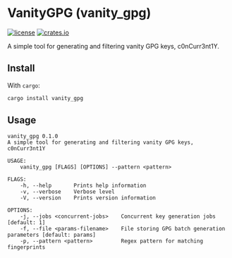 VanityGPG (vanity_gpg)
======================

[![license](https://img.shields.io/github/license/RedL0tus/VanityGPG.svg)](LICENSE)
[![crates.io](http://meritbadge.herokuapp.com/vanity_gpg)](https://crates.io/crates/vanity_gpg)

A simple tool for generating and filtering vanity GPG keys, c0nCurr3nt1Y.

Install
-------

With `cargo`:
```bash
cargo install vanity_gpg
```

Usage
-----

```
vanity_gpg 0.1.0
A simple tool for generating and filtering vanity GPG keys, c0nCurr3nt1Y

USAGE:
    vanity_gpg [FLAGS] [OPTIONS] --pattern <pattern>

FLAGS:
    -h, --help       Prints help information
    -v, --verbose    Verbose level
    -V, --version    Prints version information

OPTIONS:
    -j, --jobs <concurrent-jobs>    Concurrent key generation jobs [default: 1]
    -f, --file <params-filename>    File storing GPG batch generation parameters [default: params]
    -p, --pattern <pattern>         Regex pattern for matching fingerprints
```
